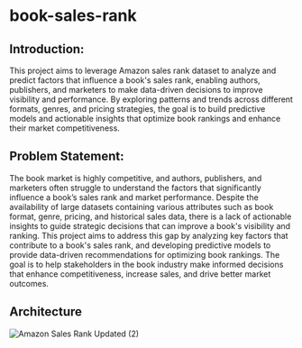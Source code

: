 # book-sales-rank

## Introduction:
This project aims to leverage Amazon sales rank dataset to analyze and predict factors that influence a book's sales rank, enabling authors, publishers, and marketers to make data-driven decisions to improve visibility and performance. By exploring patterns and trends across different formats, genres, and pricing strategies, the goal is to build predictive models and actionable insights that optimize book rankings and enhance their market competitiveness.

## Problem Statement:
The book market is highly competitive, and authors, publishers, and marketers often struggle to understand the factors that significantly influence a book’s sales rank and market performance. Despite the availability of large datasets containing various attributes such as book format, genre, pricing, and historical sales data, there is a lack of actionable insights to guide strategic decisions that can improve a book's visibility and ranking. This project aims to address this gap by analyzing key factors that contribute to a book's sales rank, and developing predictive models to provide data-driven recommendations for optimizing book rankings. The goal is to help stakeholders in the book industry make informed decisions that enhance competitiveness, increase sales, and drive better market outcomes.

## Architecture

![Amazon Sales Rank Updated (2)](https://github.com/user-attachments/assets/cd7169f0-9307-4514-9232-7a87b029ed71)
